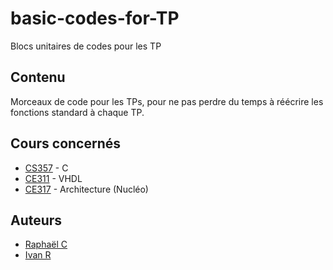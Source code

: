
# basic-codes-for-TP

Blocs unitaires de codes pour les TP

## Contenu

Morceaux de code pour les TPs, pour ne pas perdre du temps à réécrire les fonctions
standard à chaque TP.

## Cours concernés

+ [CS357](/C) - C
+ [CE311](/VHDL) - VHDL
+ [CE317](/Archi) - Architecture (Nucléo)

## Auteurs

+ [Raphaël C](https://github.com/airCstnr)
+ [Ivan R](https://github.com/Ivan-Roger)
